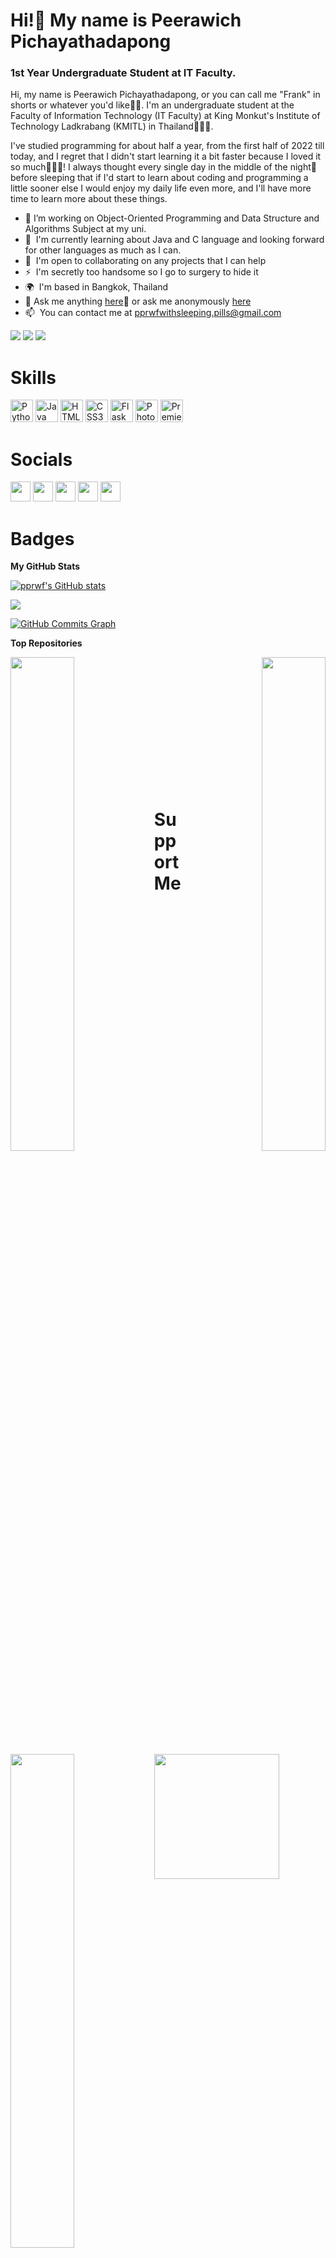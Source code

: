 Hi!👋 My name is Peerawich Pichayathadapong
========================================================================================================================================

<h3>1st Year Undergraduate Student at IT Faculty.</h3>

Hi, my name is Peerawich Pichayathadapong, or you can call me "Frank" in shorts or whatever you'd like🦭🦈.
I'm an undergraduate student at the Faculty of Information Technology (IT Faculty) at King Monkut's Institute of Technology Ladkrabang (KMITL) in Thailand🧑🏻‍💻.

I've studied programming for about half a year, from the first half of 2022 till today, and I regret that 
I didn't start learning it a bit faster because I loved it so much💖💘✨!
I always thought every single day in the middle of the night🌃 before sleeping that if I'd start to learn about coding and programming a little sooner else I would enjoy my daily life even more, and I'll have more time to learn more about these things.


*   🔭  I’m working on Object-Oriented Programming and Data Structure and Algorithms Subject at my uni.
*   🧠  I'm currently learning about Java and C language and looking forward for other languages as much as I can.
*   🤝  I'm open to collaborating on any projects that I can help
*   ⚡  I'm secretly too handsome so I go to surgery to hide it
*   🌍  I'm based in Bangkok, Thailand
*   💬  Ask me anything [here](https://ask.fm/askingpills)🙂 or ask me anonymously [here](ngl.link/_pprwf12228)
*   📫  You can contact me at [pprwfwithsleeping.pills@gmail.com](mailto:pprwfwithsleeping.pills@gmail.com)

<a href="https://www.github.com/pprwf" target="_blank" rel="noreferrer">
<img src="https://img.shields.io/github/followers/pprwf?logo=github&style=for-the-badge&color=0891b2&labelColor=1c1917" /></a>
<a href="https://www.twitter.com/relaxed_pills" target="_blank" rel="noreferrer">
<img src="https://img.shields.io/twitter/follow/relaxed_pills?logo=twitter&style=for-the-badge&color=0891b2&labelColor=1c1917" /></a>
<a href="https://www.twitch.tv/pprwf_" target="_blank" rel="noreferrer">
<img src="https://img.shields.io/twitch/status/pprwf_?logo=twitchsx&style=for-the-badge&color=0891b2&labelColor=1c1917&label=TWITCH+STATUS" /></a>

# Skills 
<p align="left">
<a href="https://www.python.org/" target="_blank" rel="noreferrer"><img src="https://raw.githubusercontent.com/danielcranney/readme-generator/main/public/icons/skills/python-colored.svg" width="36" height="36" alt="Python" /></a>
<a href="https://www.oracle.com/java/" target="_blank" rel="noreferrer"><img src="https://raw.githubusercontent.com/danielcranney/readme-generator/main/public/icons/skills/java-colored.svg" width="36" height="36" alt="Java" /></a>
<a href="https://developer.mozilla.org/en-US/docs/Glossary/HTML5" target="_blank" rel="noreferrer"><img src="https://raw.githubusercontent.com/danielcranney/readme-generator/main/public/icons/skills/html5-colored.svg" width="36" height="36" alt="HTML5" /></a>
<a href="https://www.w3.org/TR/CSS/#css" target="_blank" rel="noreferrer"><img src="https://raw.githubusercontent.com/danielcranney/readme-generator/main/public/icons/skills/css3-colored.svg" width="36" height="36" alt="CSS3" /></a>
<a href="https://flask.palletsprojects.com/en/2.0.x/" target="_blank" rel="noreferrer"><img src="https://raw.githubusercontent.com/danielcranney/readme-generator/main/public/icons/skills/flask-colored-dark.svg" width="36" height="36" alt="Flask" /></a>
<a href="https://www.adobe.com/uk/products/photoshop.html" target="_blank" rel="noreferrer"><img src="https://raw.githubusercontent.com/danielcranney/readme-generator/main/public/icons/skills/photoshop-colored-dark.svg" width="36" height="36" alt="Photoshop" /></a>
<a href="https://www.adobe.com/uk/products/premiere.html" target="_blank" rel="noreferrer"><img src="https://raw.githubusercontent.com/danielcranney/readme-generator/main/public/icons/skills/premierepro-colored-dark.svg" width="36" height="36" alt="Premiere Pro" /></a>
</p>

# Socials
<p align="left">
<a href="https://www.facebook.com/FrankPeerawichPichayathadapong" target="_blank" rel="noreferrer"><img src="https://raw.githubusercontent.com/danielcranney/readme-generator/main/public/icons/socials/facebook.svg" width="32" height="32" /></a>
<a href="https://www.github.com/pprwf" target="_blank" rel="noreferrer"><img src="https://raw.githubusercontent.com/danielcranney/readme-generator/main/public/icons/socials/github-dark.svg" width="32" height="32" /></a>
<a href="http://www.instagram.com/_pprwf" target="_blank" rel="noreferrer"><img src="https://raw.githubusercontent.com/danielcranney/readme-generator/main/public/icons/socials/instagram.svg" width="32" height="32" /></a>
<a href="https://www.twitter.com/relaxed_pills" target="_blank" rel="noreferrer"><img src="https://raw.githubusercontent.com/danielcranney/readme-generator/main/public/icons/socials/twitter.svg" width="32" height="32" /></a>
<a href="https://www.twitch.tv/pprwf_" target="_blank" rel="noreferrer"><img src="https://raw.githubusercontent.com/danielcranney/readme-generator/main/public/icons/socials/twitch.svg" width="32" height="32" /></a></p>

# Badges
<b>My GitHub Stats</b>

<a href="http://www.github.com/pprwf"><img src="https://github-readme-stats.vercel.app/api?username=pprwf&show_icons=true&hide=prs,issues,&count_private=true&title_color=0891b2&text_color=ffffff&icon_color=0891b2&bg_color=1c1917&hide_border=true&show_icons=true" alt="pprwf's GitHub stats" /></a>

<a href="http://www.github.com/pprwf"><img src="https://github-readme-streak-stats.herokuapp.com/?user=pprwf&stroke=ffffff&background=1c1917&ring=0891b2&fire=0891b2&currStreakNum=ffffff&currStreakLabel=0891b2&sideNums=ffffff&sideLabels=ffffff&dates=ffffff&hide_border=true" /></a>

<a href="http://www.github.com/pprwf"><img src="https://github-readme-activity-graph.cyclic.app/graph?username=pprwf&bg_color=1c1917&color=ffffff&line=0891b2&point=ffffff&area_color=1c1917&area=true&hide_border=true&custom_title=GitHub%20Commits%20Graph" alt="GitHub Commits Graph" /></a>

<b>Top Repositories</b><div width="100%" align="center"><a href="https://github.com/pprwf/OOP-Y1S2" align="left"><img align="left" width="45%" src="https://github-readme-stats.vercel.app/api/pin/?username=pprwf&repo=OOP-Y1S2&title_color=0891b2&text_color=ffffff&icon_color=0891b2&bg_color=1c1917&hide_border=true&locale=en" /></a><a href="https://github.com/pprwf/DSA-Y1S2" align="right"><img align="right" width="45%" src="https://github-readme-stats.vercel.app/api/pin/?username=pprwf&repo=DSA-Y1S2&title_color=0891b2&text_color=ffffff&icon_color=0891b2&bg_color=1c1917&hide_border=true&locale=en" /></a></div><br /><br /><br /><br /><br /><br /><br /><br /><br /><br /><br /><br /><div width="100%" align="center"><a href="https://github.com/pprwf/PSCP-Y1S1" align="left"><img align="left" width="45%" src="https://github-readme-stats.vercel.app/api/pin/?username=pprwf&repo=PSCP-Y1S1&title_color=0891b2&text_color=ffffff&icon_color=0891b2&bg_color=1c1917&hide_border=true&locale=en" /></a></div>

# Support Me
<a href="https://www.buymeacoffee.com/pprwf"><img src="https://cdn.buymeacoffee.com/buttons/v2/default-yellow.png" width="200" /></a>
